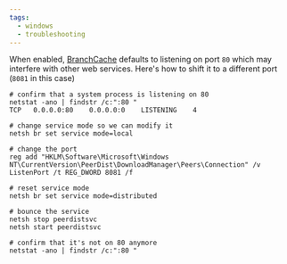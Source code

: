 ```yaml
---
tags:
  - windows
  - troubleshooting
---
```

When enabled, [BranchCache](https://learn.microsoft.com/en-us/windows-server/networking/branchcache/branchcache) defaults to listening on port `80` which may interfere with other web services. Here's how to shift it to a different port (`8081` in this case)

```shell
# confirm that a system process is listening on 80
netstat -ano | findstr /c:":80 "
TCP   0.0.0.0:80    0.0.0.0:0    LISTENING    4

# change service mode so we can modify it
netsh br set service mode=local

# change the port
reg add "HKLM\Software\Microsoft\Windows NT\CurrentVersion\PeerDist\DownloadManager\Peers\Connection" /v ListenPort /t REG_DWORD 8081 /f

# reset service mode
netsh br set service mode=distributed

# bounce the service
netsh stop peerdistsvc
netsh start peerdistsvc

# confirm that it's not on 80 anymore
netstat -ano | findstr /c:":80 "
```
